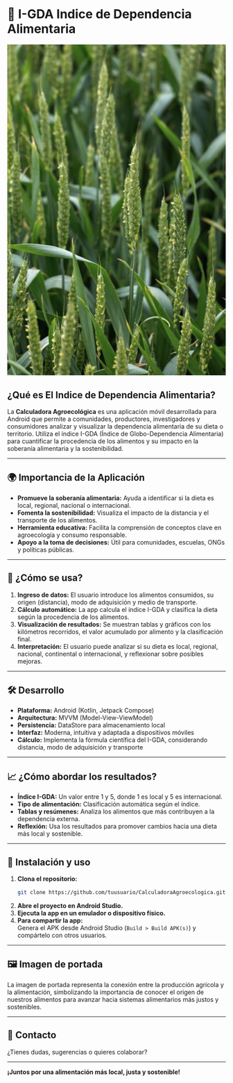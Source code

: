 # 🌱 I-GDA Indice de Dependencia Alimentaria

![Portada](app/src/main/res/drawable/trigo.jpg)

## ¿Qué es El Indice de Dependencia Alimentaria?

La **Calculadora Agroecológica** es una aplicación móvil desarrollada para Android que permite a comunidades, productores, investigadores y consumidores analizar y visualizar la dependencia alimentaria de su dieta o territorio. Utiliza el índice I-GDA (Índice de Globo-Dependencia Alimentaria) para cuantificar la procedencia de los alimentos y su impacto en la soberanía alimentaria y la sostenibilidad.

---

## 🌍 Importancia de la Aplicación

- **Promueve la soberanía alimentaria:** Ayuda a identificar si la dieta es local, regional, nacional o internacional.
- **Fomenta la sostenibilidad:** Visualiza el impacto de la distancia y el transporte de los alimentos.
- **Herramienta educativa:** Facilita la comprensión de conceptos clave en agroecología y consumo responsable.
- **Apoyo a la toma de decisiones:** Útil para comunidades, escuelas, ONGs y políticas públicas.

---

## 📲 ¿Cómo se usa?

1. **Ingreso de datos:** El usuario introduce los alimentos consumidos, su origen (distancia), modo de adquisición y medio de transporte.
2. **Cálculo automático:** La app calcula el índice I-GDA y clasifica la dieta según la procedencia de los alimentos.
3. **Visualización de resultados:** Se muestran tablas y gráficos con los kilómetros recorridos, el valor acumulado por alimento y la clasificación final.
4. **Interpretación:** El usuario puede analizar si su dieta es local, regional, nacional, continental o internacional, y reflexionar sobre posibles mejoras.

---

## 🛠️ Desarrollo

- **Plataforma:** Android (Kotlin, Jetpack Compose)
- **Arquitectura:** MVVM (Model-View-ViewModel)
- **Persistencia:** DataStore para almacenamiento local
- **Interfaz:** Moderna, intuitiva y adaptada a dispositivos móviles
- **Cálculo:** Implementa la fórmula científica del I-GDA, considerando distancia, modo de adquisición y transporte

---

## 📈 ¿Cómo abordar los resultados?

- **Índice I-GDA:** Un valor entre 1 y 5, donde 1 es local y 5 es internacional.
- **Tipo de alimentación:** Clasificación automática según el índice.
- **Tablas y resúmenes:** Analiza los alimentos que más contribuyen a la dependencia externa.
- **Reflexión:** Usa los resultados para promover cambios hacia una dieta más local y sostenible.

---

## 🚀 Instalación y uso

1. **Clona el repositorio:**
   ```bash
   git clone https://github.com/tuusuario/CalculadoraAgroecologica.git
   ```
2. **Abre el proyecto en Android Studio.**
3. **Ejecuta la app en un emulador o dispositivo físico.**
4. **Para compartir la app:**  
   Genera el APK desde Android Studio (`Build > Build APK(s)`) y compártelo con otros usuarios.

---

## 🖼️ Imagen de portada

La imagen de portada representa la conexión entre la producción agrícola y la alimentación, simbolizando la importancia de conocer el origen de nuestros alimentos para avanzar hacia sistemas alimentarios más justos y sostenibles.

---

## 📧 Contacto

¿Tienes dudas, sugerencias o quieres colaborar?  

---

**¡Juntos por una alimentación más local, justa y sostenible!**
